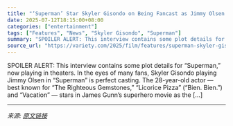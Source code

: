 ```yaml
---
title: "‘Superman’ Star Skyler Gisondo on Being Fancast as Jimmy Olsen and the Character’s Surprising Romantic Appeal: ‘I Don’t Think He’s on the Apps’"
date: 2025-07-12T18:15:00+08:00
categories: ["entertainment"]
tags: ["Features", "News", "Skyler Gisondo", "Superman"]
summary: "SPOILER ALERT: This interview contains some plot details for &#8220;Superman,&#8221; now playing in theaters. In the eyes of many fans, Skyler Gisondo playing Jimmy Olsen in &#8220;Superman&#8221; is "
source_url: "https://variety.com/2025/film/features/superman-skyler-gisondo-jimmy-olsen-1236453501/"
---
```


SPOILER ALERT: This interview contains some plot details for &#8220;Superman,&#8221; now playing in theaters. In the eyes of many fans, Skyler Gisondo playing Jimmy Olsen in &#8220;Superman&#8221; is perfect casting. The 28-year-old actor — best known for &#8220;The Righteous Gemstones,&#8221; &#8220;Licorice Pizza&#8221; (&#8220;Bien. Bien.&#8221;) and &#8220;Vacation&#8221; — stars in James Gunn&#8217;s superhero movie as the [&#8230;]

---

*来源: [原文链接](https://variety.com/2025/film/features/superman-skyler-gisondo-jimmy-olsen-1236453501/)*
